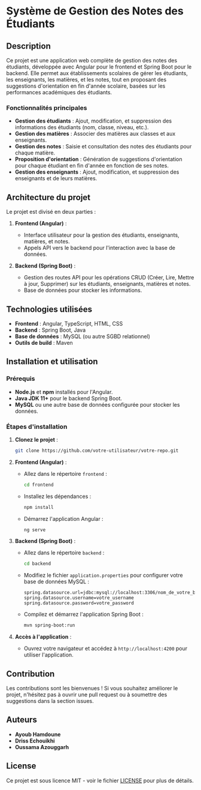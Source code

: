 # Système de Gestion des Notes des Étudiants

## Description
Ce projet est une application web complète de gestion des notes des étudiants, développée avec Angular pour le frontend et Spring Boot pour le backend. Elle permet aux établissements scolaires de gérer les étudiants, les enseignants, les matières, et les notes, tout en proposant des suggestions d'orientation en fin d'année scolaire, basées sur les performances académiques des étudiants.

### Fonctionnalités principales
- **Gestion des étudiants** : Ajout, modification, et suppression des informations des étudiants (nom, classe, niveau, etc.).
- **Gestion des matières** : Associer des matières aux classes et aux enseignants.
- **Gestion des notes** : Saisie et consultation des notes des étudiants pour chaque matière.
- **Proposition d'orientation** : Génération de suggestions d'orientation pour chaque étudiant en fin d'année en fonction de ses notes.
- **Gestion des enseignants** : Ajout, modification, et suppression des enseignants et de leurs matières.

## Architecture du projet
Le projet est divisé en deux parties :
1. **Frontend (Angular)** : 
   - Interface utilisateur pour la gestion des étudiants, enseignants, matières, et notes.
   - Appels API vers le backend pour l'interaction avec la base de données.
   
2. **Backend (Spring Boot)** : 
   - Gestion des routes API pour les opérations CRUD (Créer, Lire, Mettre à jour, Supprimer) sur les étudiants, enseignants, matières et notes.
   - Base de données pour stocker les informations.

## Technologies utilisées
- **Frontend** : Angular, TypeScript, HTML, CSS
- **Backend** : Spring Boot, Java
- **Base de données** : MySQL (ou autre SGBD relationnel)
- **Outils de build** : Maven

## Installation et utilisation

### Prérequis
- **Node.js** et **npm** installés pour l'Angular.
- **Java JDK 11+** pour le backend Spring Boot.
- **MySQL** ou une autre base de données configurée pour stocker les données.

### Étapes d'installation
1. **Clonez le projet** :
    ```bash
    git clone https://github.com/votre-utilisateur/votre-repo.git
    ```

2. **Frontend (Angular)** :
    - Allez dans le répertoire `frontend` :
      ```bash
      cd frontend
      ```
    - Installez les dépendances :
      ```bash
      npm install
      ```
    - Démarrez l'application Angular :
      ```bash
      ng serve
      ```

3. **Backend (Spring Boot)** :
    - Allez dans le répertoire `backend` :
      ```bash
      cd backend
      ```
    - Modifiez le fichier `application.properties` pour configurer votre base de données MySQL :
      ```properties
      spring.datasource.url=jdbc:mysql://localhost:3306/nom_de_votre_base
      spring.datasource.username=votre_username
      spring.datasource.password=votre_password
      ```
    - Compilez et démarrez l'application Spring Boot :
      ```bash
      mvn spring-boot:run
      ```

4. **Accès à l'application** :
   - Ouvrez votre navigateur et accédez à `http://localhost:4200` pour utiliser l'application.

## Contribution
Les contributions sont les bienvenues ! Si vous souhaitez améliorer le projet, n'hésitez pas à ouvrir une pull request ou à soumettre des suggestions dans la section issues.

## Auteurs
- **Ayoub Hamdoune**
- **Driss Echouikhi**
- **Oussama Azouggarh**

## License
Ce projet est sous licence MIT - voir le fichier [LICENSE](LICENSE) pour plus de détails.
